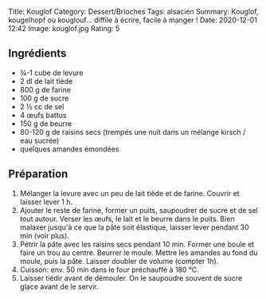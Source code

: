 Title: Kouglof
Category: Dessert/Brioches
Tags: alsacien
Summary: Kouglof, kougelhopf ou kouglouf... diffile à écrire, facile à manger !
Date:  2020-12-01 12:42
Image: kouglof.jpg
Rating: 5

## Ingrédients

- ¾-1 cube de levure
- 2 dl de lait tiède
- 800 g de farine
- 100 g de sucre
- 2 ½ cc de sel
- 4 œufs battus
- 150 g de beurre
- 80-120 g de raisins secs (trempés une nuit dans un mélange kirsch / eau sucrée)
- quelques amandes émondées

## Préparation
1. Mélanger la levure avec un peu de lait tiède et de farine. Couvrir et laisser lever 1 h.
2. Ajouter le reste de farine, former un puits, saupoudrer de sucre et de sel tout autour. Verser les œufs, le lait et le beurre dans le puits. Bien malaxer jusqu'à ce que la pâte soit élastique, laisser lever pendant 30 min (voir plus).
3. Pétrir la pâte avec les raisins secs pendant 10 min. Former une boule et faire un trou au centre. Beurrer le moule. Mettre les amandes au fond du moule, puis la pâte. Laisser doubler de volume (compter 1h).
4. Cuisson: env. 50 min dans le four préchauffé à 180 °C.
5. Laisser tiédir avant de démouler. On le saupoudre souvent de sucre glace avant de le servir.